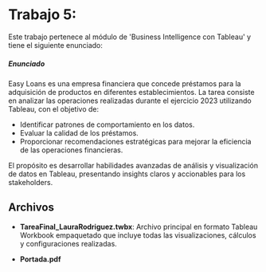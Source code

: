 # Trabajo 5: 

Este trabajo pertenece al módulo de 'Business Intelligence con Tableau' y tiene el siguiente enunciado:

##### Enunciado

Easy Loans es una empresa financiera que concede préstamos para la adquisición de productos en diferentes establecimientos. La tarea consiste en analizar las operaciones realizadas durante el ejercicio 2023 utilizando Tableau, con el objetivo de:

- Identificar patrones de comportamiento en los datos.
- Evaluar la calidad de los préstamos.
- Proporcionar recomendaciones estratégicas para mejorar la eficiencia de las operaciones financieras.

El propósito es desarrollar habilidades avanzadas de análisis y visualización de datos en Tableau, presentando insights claros y accionables para los stakeholders.

## Archivos

- **TareaFinal_LauraRodriguez.twbx**: Archivo principal en formato Tableau Workbook empaquetado que incluye todas las visualizaciones, cálculos y configuraciones realizadas.

- **Portada.pdf** 